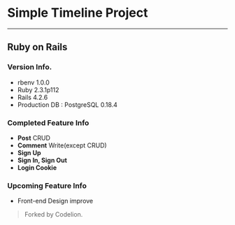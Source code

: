 # Simple Timeline Project
---

## Ruby on Rails

### Version Info.
- rbenv 1.0.0
- Ruby 2.3.1p112
- Rails 4.2.6
- Production DB : PostgreSQL 0.18.4

### Completed Feature Info
- __Post__ CRUD
- __Comment__ Write(except CRUD)
- __Sign Up__
- __Sign In, Sign Out__
- __Login Cookie__

### Upcoming Feature Info
- Front-end Design improve

> Forked by
Codelion.
